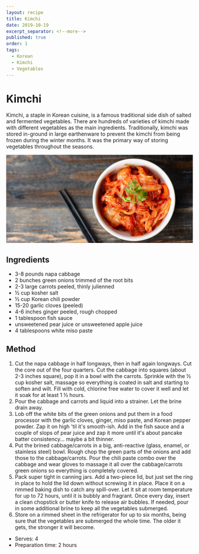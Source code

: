 ```yaml
---
layout: recipe
title: Kimchi
date: 2019-10-19
excerpt_separator: <!--more-->
published: true
order: 1
tags:
  - Korean
  - Kimchi
  - Vegetables
---
```


# Kimchi

Kimchi, a staple in Korean cuisine, is a famous traditional side dish of salted and fermented vegetables. There are hundreds of varieties of kimchi made with different vegetables as the main ingredients. Traditionally, kimchi was stored in-ground in large earthenware to prevent the kimchi from being frozen during the winter months. It was the primary way of storing vegetables throughout the seasons.

<!--more-->

[![](/_uploads/AdobeStock_2110902301.jpg)](/_uploads/AdobeStock_2110902301.jpg)

## Ingredients

- 3-8 pounds napa cabbage
- 2 bunches green onions trimmed of the root bits
- 2-3 large carrots peeled, thinly julienned
- ½ cup kosher salt
- ½ cup Korean chili powder
- 15-20 garlic cloves (peeled)
- 4-6 inches ginger peeled, rough chopped
- 1 tablespoon fish sauce
- unsweetened pear juice or unsweetened apple juice
- 4 tablespoons white miso paste

## Method

1. Cut the napa cabbage in half longways, then in half again longways. Cut the core out of the four quarters. Cut the cabbage into squares (about 2-3 inches square), pop it in a bowl with the carrots. Sprinkle with the ½ cup kosher salt, massage so everything is coated in salt and starting to soften and wilt. Fill with cold, chlorine free water to cover it well and let it soak for at least 1 ½ hours.
2. Pour the cabbage and carrots and liquid into a strainer. Let the brine drain away.
3. Lob off the white bits of the green onions and put them in a food processor with the garlic cloves, ginger, miso paste, and Korean pepper powder. Zap it on high 'til it's smooth-ish. Add in the fish sauce and a couple of slops of pear juice and zap it more until it's about pancake batter consistency... maybe a bit thinner.
4. Put the brined cabbage/carrots in a big, anti-reactive (glass, enamel, or stainless steel) bowl. Rough chop the green parts of the onions and add those to the cabbage/carrots. Pour the chili paste combo over the cabbage and wear gloves to massage it all over the cabbage/carrots green onions so everything is completely covered.
5. Pack super tight in canning jars. Add a two-piece lid, but just set the ring in place to hold the lid down without screwing it in place. Place it on a rimmed baking dish to catch any spill-over. Let it sit at room temperature for up to 72 hours, until it is bubbly and fragrant. Once every day, insert a clean chopstick or butter knife to release air bubbles. If needed, pour in some additional brine to keep all the vegetables submerged.
6. Store on a rimmed sheet in the refrigerator for up to six months, being sure that the vegetables are submerged the whole time. The older it gets, the stronger it will become.

- Serves: 4
- Preparation time: 2 hours
